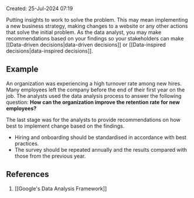 Created: 25-Jul-2024 07:19

Putting insights to work to solve the problem. This may mean implementing a new business strategy, making changes to a website or any other actions that solve the initial problem. As the data analyst, you may make recommendations based on your findings so your stakeholders can make [[Data-driven decisions|data-driven decisions]] or [[Data-inspired decisions|data-inspired decisions]].
## Example
An organization was experiencing a high turnover rate among new hires. Many employees left the company before the end of their first year on the job. The analysts used the data analysis process to answer the following question: **How can the organization improve the retention rate for new employees?**

The last stage was for the analysts to provide recommendations on how best to implement change based on the findings.
* Hiring and onboarding should be standardised in accordance with best practices.
* The survey should be repeated annually and the results compared with those from the previous year.
## References
1. [[Google's Data Analysis Framework]]
